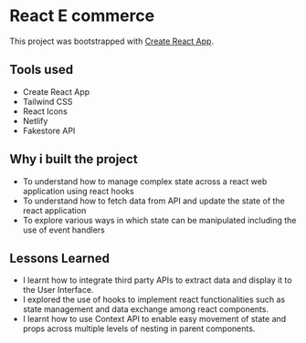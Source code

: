 # React E commerce

This project was bootstrapped with [Create React App](https://github.com/facebook/create-react-app).

## Tools used

- Create React App
- Tailwind CSS
- React Icons
- Netlify
- Fakestore API

## Why i built the project

- To understand how to manage complex state across a react web application using react hooks
- To understand how to fetch data from API and update the state of the react application
- To explore various ways in which state can be manipulated including the use of event handlers

## Lessons Learned

- I learnt how to integrate third party APIs to extract data and display it to the User Interface. 
- I explored the use of hooks to implement react functionalities such as state management and data exchange among react components.
- I learnt how to use Context API to enable easy movement of state and props across multiple levels of nesting in parent components.



